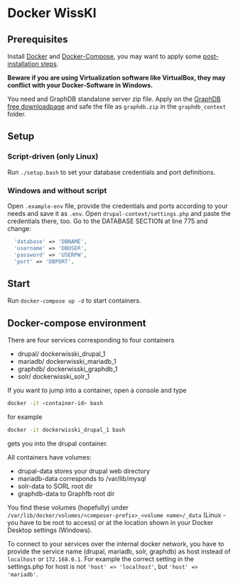 # Docker WissKI

## Prerequisites
Install [Docker](https://docs.docker.com/get-docker/) and [Docker-Compose](https://docs.docker.com/compose/install/), you may want to apply some [post-installation steps](https://docs.docker.com/engine/install/linux-postinstall/). 

**Beware if you are using Virtualization software like VirtualBox, they may conflict with your Docker-Software in Windows.**

You need and GraphDB standalone server zip file. Apply on the [GraphDB free downloadpage](https://www.ontotext.com/products/graphdb/graphdb-free/) and safe the file as `graphdb.zip` in the `graphdb_context` folder. 
## Setup
### Script-driven (only Linux)
Run `./setup.bash` to set your database credentials and port definitions.
### Windows and without script
Open `.example-env` file, provide the credentials and ports according to your needs and save it as `.env`.
Open `drupal-context/settings.php` and paste the credentials there, too. Go to the DATABASE SECTION at line 775 and change:
~~~php
  'database' => 'DBNAME',
  'username' => 'DBUSER',
  'password' => 'USERPW',
  'port' => 'DBPORT',
 ~~~
## Start
Run `docker-compose up -d` to start containers. 

## Docker-compose environment
There are four services corresponding to four containers
- drupal/ dockerwisski_drupal_1
- mariadb/ dockerwisski_mariadb_1
- graphdb/ dockerwisski_graphdb_1
- solr/ dockerwisski_solr_1

If you want to jump into a container, open a console and type
~~~bash
docker -it <container-id> bash
~~~
for example 
~~~bash
docker -it dockerwisski_drupal_1 bash
~~~
gets you into the drupal container.

All containers have volumes:
- drupal-data stores your drupal web directory
- mariadb-data corresponds to /var/lib/mysql
- solr-data to SORL root dir
- graphdb-data to Graphfb root dir

You find these volumes (hopefully) under `/var/lib/docker/volumes/<composer-prefix>_<volume name>/_data` (Linux - you have to be root to access) or at the location shown in your Docker Desktop settings (Windows).

To connect to your services over the internal docker network, you have to provide the service name (drupal, mariadb, solr, graphdb) as host instead of `localhost` or `172.168.0.1`. For example the correct setting in the settings.php for host is not  `'host' => 'localhost'`, but  `'host' => 'mariadb'`. 